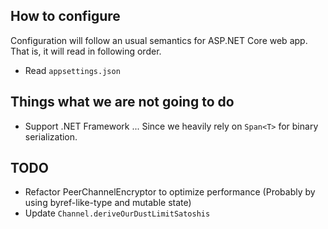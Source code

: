 
## How to configure

Configuration will follow an usual semantics for ASP.NET Core web app.
That is, it will read in following order.

* Read `appsettings.json`


## Things what we are not going to do

* Support .NET Framework ... Since we heavily rely on `Span<T>` for binary serialization.

## TODO

* Refactor PeerChannelEncryptor to optimize performance (Probably by using byref-like-type and mutable state)
* Update `Channel.deriveOurDustLimitSatoshis`

